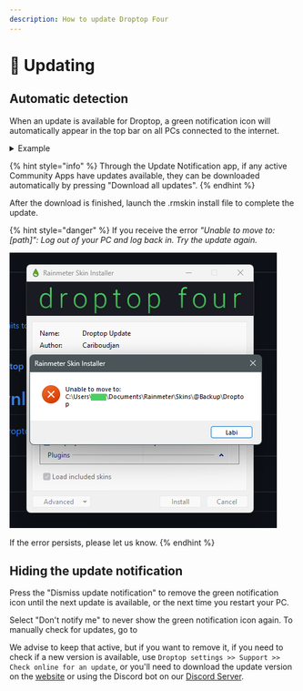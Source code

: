 ```yaml
---
description: How to update Droptop Four
---
```


# 🔼 Updating

## Automatic detection

When an update is available for Droptop, a green notification icon will automatically appear in the top bar on all PCs connected to the internet.

<details>

<summary>Example</summary>

![Update app screenshot](../.gitbook/assets/UpdateApp.png)



</details>

{% hint style="info" %}
Through the Update Notification app, if any active Community Apps have updates available, they can be downloaded automatically by pressing "Download all updates".
{% endhint %}

After the download is finished, launch the .rmskin install file to complete the update.

{% hint style="danger" %}
If you receive the error _"Unable to move to: \[path]": Log out of your PC and log back in. Try the update again._

<img src="../.gitbook/assets/InstallerError.png" alt="Rainmeter Skin Installer raises the error: &#x22;Unable to move: path&#x22;" data-size="original">

If the error persists, please let us know.
{% endhint %}

## Hiding the update notification

Press the "Dismiss update notification" to remove the green notification icon until the next update is available, or the next time you restart your PC.

Select "Don't notify me" to never show the green notification icon again. To manually check for updates, go to&#x20;

We advise to keep that active, but if you want to remove it, if you need to check if a new version is available, use `Droptop settings >> Support >> Check online for an update`, or you'll need to download the update version on the [website](https://www.droptopfour.com/update/) or using the Discord bot on our [Discord Server](https://droptopfour.com/discord).&#x20;
